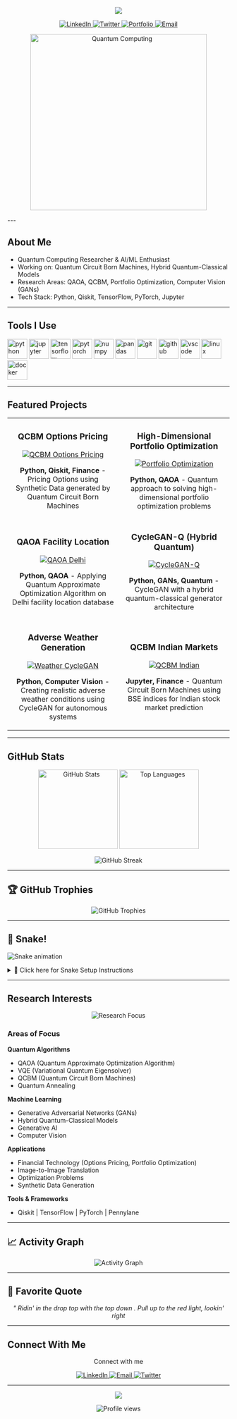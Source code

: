 <!-- Header with Animation -->
<p align="center">
  <img src="https://capsule-render.vercel.app/api?text=Hello%20There!%20🔫&animation=fadeIn&type=waving&color=gradient&customColorList=0,2,2,5,30&height=120"/>
</p>
<!-- Social Media Icons -->
<p align="center">
  <a href="YOUR_LINKEDIN_URL">
    <img src="https://img.shields.io/badge/LinkedIn-0077B5?style=for-the-badge&logo=linkedin&logoColor=white" alt="LinkedIn"/>
  </a>
  <a href="YOUR_TWITTER_URL">
    <img src="https://img.shields.io/badge/Twitter-1DA1F2?style=for-the-badge&logo=twitter&logoColor=white" alt="Twitter"/>
  </a>
  <a href="YOUR_PORTFOLIO_URL">
    <img src="https://img.shields.io/badge/Portfolio-FF5722?style=for-the-badge&logo=google-chrome&logoColor=white" alt="Portfolio"/>
  </a>
  <a href="mailto:sankalpj17@gmail.com">
    <img src="https://img.shields.io/badge/Email-D14836?style=for-the-badge&logo=gmail&logoColor=white" alt="Email"/>
  </a>
</p>
<!-- Animated GIF -->
<p align="center">
  <img src="https://media.giphy.com/media/3oKIPnAiaMCws8nOsE/giphy.gif" width="400" alt="Quantum Computing"/>
</p>
---

##  About Me

- Quantum Computing Researcher & AI/ML Enthusiast
- Working on: Quantum Circuit Born Machines, Hybrid Quantum-Classical Models
- Research Areas: QAOA, QCBM, Portfolio Optimization, Computer Vision (GANs)
- Tech Stack: Python, Qiskit, TensorFlow, PyTorch, Jupyter


---

## Tools I Use

<p align="left">
  <!-- Programming Languages -->
  <img src="https://cdn.jsdelivr.net/gh/devicons/devicon/icons/python/python-original.svg" alt="python" width="45" height="45"/>
  <img src="https://cdn.jsdelivr.net/gh/devicons/devicon/icons/jupyter/jupyter-original.svg" alt="jupyter" width="45" height="45"/>
  
  <!-- ML/DL Frameworks -->
  <img src="https://cdn.jsdelivr.net/gh/devicons/devicon/icons/tensorflow/tensorflow-original.svg" alt="tensorflow" width="45" height="45"/>
  <img src="https://cdn.jsdelivr.net/gh/devicons/devicon/icons/pytorch/pytorch-original.svg" alt="pytorch" width="45" height="45"/>
  <img src="https://cdn.jsdelivr.net/gh/devicons/devicon/icons/numpy/numpy-original.svg" alt="numpy" width="45" height="45"/>
  <img src="https://cdn.jsdelivr.net/gh/devicons/devicon/icons/pandas/pandas-original.svg" alt="pandas" width="45" height="45"/>
  
  <!-- Tools -->
  <img src="https://cdn.jsdelivr.net/gh/devicons/devicon/icons/git/git-original.svg" alt="git" width="45" height="45"/>
  <img src="https://cdn.jsdelivr.net/gh/devicons/devicon/icons/github/github-original.svg" alt="github" width="45" height="45"/>
  <img src="https://cdn.jsdelivr.net/gh/devicons/devicon/icons/vscode/vscode-original.svg" alt="vscode" width="45" height="45"/>
  <img src="https://cdn.jsdelivr.net/gh/devicons/devicon/icons/linux/linux-original.svg" alt="linux" width="45" height="45"/>
  <img src="https://cdn.jsdelivr.net/gh/devicons/devicon/icons/docker/docker-original.svg" alt="docker" width="45" height="45"/>
</p>

---

##  Featured Projects

<table>
  <tr>
    <td width="50%">
      <h3 align="center">QCBM Options Pricing</h3>
      <div align="center">
        <a href="https://github.com/sankalpjoe/QCBM-Options-Pricing" target="_blank">
          <img src="https://github-readme-stats.vercel.app/api/pin/?username=sankalpjoe&repo=QCBM-Options-Pricing&theme=tokyonight&hide_border=true" alt="QCBM Options Pricing"/>
        </a>
        <p><strong>Python, Qiskit, Finance</strong> - Pricing Options using Synthetic Data generated by Quantum Circuit Born Machines</p>
      </div>
    </td>
    <td width="50%">
      <h3 align="center">High-Dimensional Portfolio Optimization</h3>
      <div align="center">
        <a href="https://github.com/sankalpjoe/High-Dimensional-Portfolio-Optimization-A-Quantum-Approach" target="_blank">
          <img src="https://github-readme-stats.vercel.app/api/pin/?username=sankalpjoe&repo=High-Dimensional-Portfolio-Optimization-A-Quantum-Approach&theme=tokyonight&hide_border=true" alt="Portfolio Optimization"/>
        </a>
        <p><strong>Python, QAOA</strong> - Quantum approach to solving high-dimensional portfolio optimization problems</p>
      </div>
    </td>
  </tr>
  <tr>
    <td width="50%">
      <h3 align="center">QAOA Facility Location</h3>
      <div align="center">
        <a href="https://github.com/sankalpjoe/Delhi-Facility-Location-Optimization-using-Quantum-QAOA" target="_blank">
          <img src="https://github-readme-stats.vercel.app/api/pin/?username=sankalpjoe&repo=Delhi-Facility-Location-Optimization-using-Quantum-QAOA&theme=tokyonight&hide_border=true" alt="QAOA Delhi"/>
        </a>
        <p><strong>Python, QAOA</strong> - Applying Quantum Approximate Optimization Algorithm on Delhi facility location database</p>
      </div>
    </td>
    <td width="50%">
      <h3 align="center">CycleGAN-Q (Hybrid Quantum)</h3>
      <div align="center">
        <a href="https://github.com/sankalpjoe/CYCLEGAN-Q" target="_blank">
          <img src="https://github-readme-stats.vercel.app/api/pin/?username=sankalpjoe&repo=CYCLEGAN-Q&theme=tokyonight&hide_border=true" alt="CycleGAN-Q"/>
        </a>
        <p><strong>Python, GANs, Quantum</strong> - CycleGAN with a hybrid quantum-classical generator architecture</p>
      </div>
    </td>
  </tr>
  <tr>
    <td width="50%">
      <h3 align="center">Adverse Weather Generation</h3>
      <div align="center">
        <a href="https://github.com/sankalpjoe/Adverse-Weather-Creation-Using-CycleGAN" target="_blank">
          <img src="https://github-readme-stats.vercel.app/api/pin/?username=sankalpjoe&repo=Adverse-Weather-Creation-Using-CycleGAN&theme=tokyonight&hide_border=true" alt="Weather CycleGAN"/>
        </a>
        <p><strong>Python, Computer Vision</strong> - Creating realistic adverse weather conditions using CycleGAN for autonomous systems</p>
      </div>
    </td>
    <td width="50%">
      <h3 align="center">QCBM Indian Markets</h3>
      <div align="center">
        <a href="https://github.com/sankalpjoe/qcbm-indian" target="_blank">
          <img src="https://github-readme-stats.vercel.app/api/pin/?username=sankalpjoe&repo=qcbm-indian&theme=tokyonight&hide_border=true" alt="QCBM Indian"/>
        </a>
        <p><strong>Jupyter, Finance</strong> - Quantum Circuit Born Machines using BSE indices for Indian stock market prediction</p>
      </div>
    </td>
  </tr>
</table>

---

##  GitHub Stats

<p align="center">
  <img src="https://github-readme-stats.vercel.app/api?username=sankalpjoe&show_icons=true&theme=tokyonight&hide_border=true&count_private=true&include_all_commits=true" alt="GitHub Stats" height="180"/>
  <img src="https://github-readme-stats.vercel.app/api/top-langs/?username=sankalpjoe&layout=compact&theme=tokyonight&hide_border=true&langs_count=8" alt="Top Languages" height="180"/>
</p>

<p align="center">
  <img src="https://github-readme-streak-stats.herokuapp.com/?user=sankalpjoe&theme=tokyonight&hide_border=true" alt="GitHub Streak"/>
</p>

---

## 🏆 GitHub Trophies

<p align="center">
  <img src="https://github-profile-trophy.vercel.app/?username=sankalpjoe&theme=darkhub&no-frame=true&row=1&column=7" alt="GitHub Trophies"/>
</p>

---

## 🐍 Snake!

<!-- The snake will appear here once you set up the GitHub Action (see instructions below) -->
![Snake animation](https://github.com/sankalpjoe/sankalpjoe/blob/output/github-contribution-grid-snake.svg)

<details>
<summary>🔧 Click here for Snake Setup Instructions</summary>

### How to activate the snake:
1. Go to your `sankalpjoe` repository
2. Click "Actions" tab → "New workflow" 
3. Click "set up a workflow yourself"
4. Name it `snake.yml` and paste this code:

```yaml
name: Generate Snake

on:
  schedule:
    - cron: "0 */12 * * *"
  workflow_dispatch:
  push:
    branches:
    - main

jobs:
  build:
    runs-on: ubuntu-latest
    steps:
      - uses: actions/checkout@v3
      - uses: Platane/snk@v3
        with:
          github_user_name: sankalpjoe
          outputs: |
            dist/github-contribution-grid-snake.svg
            dist/github-contribution-grid-snake-dark.svg?palette=github-dark
      - uses: crazy-max/ghaction-github-pages@v3
        with:
          target_branch: output
          build_dir: dist
        env:
          GITHUB_TOKEN: ${{ secrets.GITHUB_TOKEN }}
```

5. Commit the file
6. Go to Actions → "Generate Snake" → "Run workflow"
7. Wait 1 minute and refresh - the snake will appear! 🐍

</details>

---

##  Research Interests

<p align="center">
  <img src="https://capsule-render.vercel.app/api?type=rounded&color=timeGradient&height=80&section=header&text=Quantum%20Computing%20×%20Machine%20Learning&fontSize=25&fontAlign=50&fontAlignY=50" alt="Research Focus"/>
</p>

###  Areas of Focus

**Quantum Algorithms**
- QAOA (Quantum Approximate Optimization Algorithm)
- VQE (Variational Quantum Eigensolver)
- QCBM (Quantum Circuit Born Machines)
- Quantum Annealing

**Machine Learning**
- Generative Adversarial Networks (GANs)
- Hybrid Quantum-Classical Models
- Generative AI
- Computer Vision

**Applications**
- Financial Technology (Options Pricing, Portfolio Optimization)
- Image-to-Image Translation
- Optimization Problems
- Synthetic Data Generation

**Tools & Frameworks**
- Qiskit | TensorFlow | PyTorch | Pennylane

---

## 📈 Activity Graph

<p align="center">
  <img src="https://github-readme-activity-graph.vercel.app/graph?username=sankalpjoe&theme=tokyo-night&hide_border=true&area=true" alt="Activity Graph"/>
</p>

---

## 💭 Favorite Quote

<p align="center">
  <i>" Ridin' in the drop top with the top down . Pull up to the red light, lookin' right </i>
</p>

---

##  Connect With Me

<p align="center">
  Connect with me
</p>

<p align="center">
  <a href="YOUR_LINKEDIN_URL">
    <img src="https://img.shields.io/badge/LinkedIn-Connect-blue?style=for-the-badge&logo=linkedin" alt="LinkedIn"/>
  </a>
  <a href="mailto:sankalpj17@gmail.com">
    <img src="https://img.shields.io/badge/Email-Contact-red?style=for-the-badge&logo=gmail" alt="Email"/>
  </a>
  <a href="YOUR_TWITTER_URL">
    <img src="https://img.shields.io/badge/Twitter-Follow-1DA1F2?style=for-the-badge&logo=twitter" alt="Twitter"/>
  </a>
</p>

---

<!-- Footer Animation -->
<p align="center">
  <img src="https://capsule-render.vercel.app/api?type=waving&color=gradient&customColorList=0,2,2,5,30&height=100&section=footer&text=Thanks%20for%20visiting!%20 &fontSize=35&fontAlignY=70&desc=Let's%20build%20the%20quantum%20future%20together&descAlignY=88&descSize=14"/>
</p>

<p align="center">
  <img src="https://komarev.com/ghpvc/?username=sankalpjoe&color=blueviolet&style=flat-square&label=Profile+Views" alt="Profile views"/>
</p>
